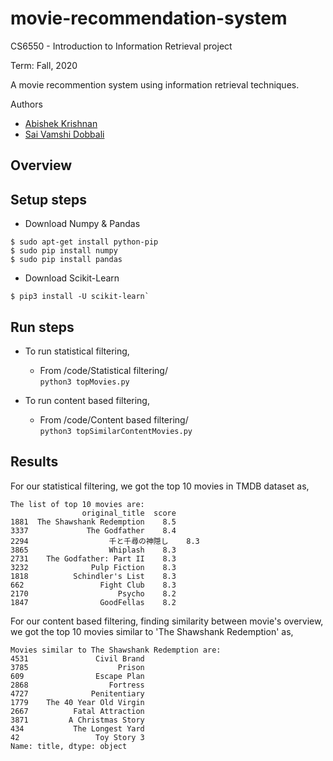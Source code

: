 # movie-recommendation-system
CS6550 - Introduction to Information Retrieval project

Term: Fall, 2020

A movie recommention system using information retrieval techniques.

Authors
* [Abishek Krishnan](https://github.com/github4ak)
* [Sai Vamshi Dobbali](https://github.com/saivamshidobbali)

Overview
--------


Setup steps
-----------
- Download Numpy & Pandas
```
$ sudo apt-get install python-pip
$ sudo pip install numpy
$ sudo pip install pandas
```

- Download Scikit-Learn <br/>
```
$ pip3 install -U scikit-learn`
```

Run steps
---------
- To run statistical filtering,
  - From /code/Statistical filtering/ <br/>
  `python3 topMovies.py`

- To run content based filtering,
  - From /code/Content based filtering/ <br/>
  `python3 topSimilarContentMovies.py`

Results
-------

For our statistical filtering, we got the top 10 movies in TMDB dataset as,

```
The list of top 10 movies are:
                original_title  score
1881  The Shawshank Redemption    8.5
3337             The Godfather    8.4
2294                  千と千尋の神隠し    8.3
3865                  Whiplash    8.3
2731    The Godfather: Part II    8.3
3232              Pulp Fiction    8.3
1818          Schindler's List    8.3
662                 Fight Club    8.3
2170                    Psycho    8.2
1847                GoodFellas    8.2
```

For our content based filtering, finding similarity between movie's overview, we got the top 10 movies similar to 'The Shawshank Redemption' as,
```
Movies similar to The Shawshank Redemption are:
4531               Civil Brand
3785                    Prison
609                Escape Plan
2868                  Fortress
4727              Penitentiary
1779    The 40 Year Old Virgin
2667          Fatal Attraction
3871         A Christmas Story
434           The Longest Yard
42                 Toy Story 3
Name: title, dtype: object
```